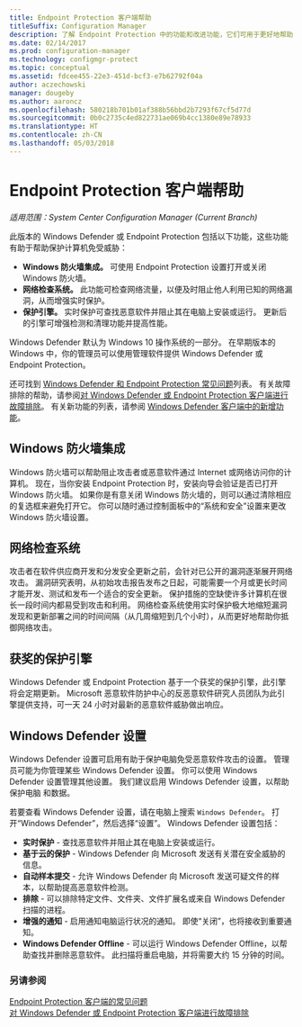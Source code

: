 ```yaml
---
title: Endpoint Protection 客户端帮助
titleSuffix: Configuration Manager
description: 了解 Endpoint Protection 中的功能和改进功能，它们可用于更好地帮助保护计算机免受威胁。
ms.date: 02/14/2017
ms.prod: configuration-manager
ms.technology: configmgr-protect
ms.topic: conceptual
ms.assetid: fdcee455-22e3-451d-bcf3-e7b62792f04a
author: aczechowski
manager: dougeby
ms.author: aaroncz
ms.openlocfilehash: 580218b701b01af388b56bbd2b7293f67cf5d77d
ms.sourcegitcommit: 0b0c2735c4ed822731ae069b4cc1380e89e78933
ms.translationtype: HT
ms.contentlocale: zh-CN
ms.lasthandoff: 05/03/2018
---
```

# <a name="endpoint-protection-client-help"></a>Endpoint Protection 客户端帮助

*适用范围：System Center Configuration Manager (Current Branch)*


此版本的 Windows Defender 或 Endpoint Protection 包括以下功能，这些功能有助于帮助保护计算机免受威胁：  

-   **Windows 防火墙集成。** 可使用 Endpoint Protection 设置打开或关闭 Windows 防火墙。  
-   **网络检查系统。** 此功能可检查网络流量，以便及时阻止他人利用已知的网络漏洞，从而增强实时保护。  
-   **保护引擎。** 实时保护可查找恶意软件并阻止其在电脑上安装或运行。 更新后的引擎可增强检测和清理功能并提高性能。  

Windows Defender 默认为 Windows 10 操作系统的一部分。  在早期版本的 Windows 中，你的管理员可以使用管理软件提供 Windows Defender 或 Endpoint Protection。

还可找到 [Windows Defender 和 Endpoint Protection 常见问题](endpoint-protection-client-faq.md)列表。 有关故障排除的帮助，请参阅[对 Windows Defender 或 Endpoint Protection 客户端进行故障排除](troubleshoot-endpoint-client.md)。 有关新功能的列表，请参阅 [Windows Defender 客户端中的新增功能](https://support.microsoft.com/help/29276/windows-10-whats-new-in-windows-defender)。

## <a name="windows-firewall-integration"></a>Windows 防火墙集成  
 Windows 防火墙可以帮助阻止攻击者或恶意软件通过 Internet 或网络访问你的计算机。 现在，当你安装 Endpoint Protection 时，安装向导会验证是否已打开 Windows 防火墙。 如果你是有意关闭 Windows 防火墙的，则可以通过清除相应的复选框来避免打开它。 你可以随时通过控制面板中的“系统和安全”设置来更改 Windows 防火墙设置。  

## <a name="network-inspection-system"></a>网络检查系统  
 攻击者在软件供应商开发和分发安全更新之前，会针对已公开的漏洞逐渐展开网络攻击。 漏洞研究表明，从初始攻击报告发布之日起，可能需要一个月或更长时间才能开发、测试和发布一个适合的安全更新。 保护措施的空缺使许多计算机在很长一段时间内都易受到攻击和利用。 网络检查系统使用实时保护极大地缩短漏洞发现和更新部署之间的时间间隔（从几周缩短到几个小时），从而更好地帮助你抵御网络攻击。  

## <a name="award-winning-protection-engine"></a>获奖的保护引擎  
 Windows Defender 或 Endpoint Protection 基于一个获奖的保护引擎，此引擎将会定期更新。 Microsoft 恶意软件防护中心的反恶意软件研究人员团队为此引擎提供支持，可一天 24 小时对最新的恶意软件威胁做出响应。  

## <a name="windows-defender-settings"></a>Windows Defender 设置
Windows Defender 设置可启用有助于保护电脑免受恶意软件攻击的设置。 管理员可能为你管理某些 Windows Defender 设置。 你可以使用 Windows Defender 设置管理其他设置。 我们建议启用 Windows Defender 设置，以帮助保护电脑 和数据。

若要查看 Windows Defender 设置，请在电脑上搜索 `Windows Defender`。 打开“Windows Defender”，然后选择“设置”。 Windows Defender 设置包括：
- **实时保护** - 查找恶意软件并阻止其在电脑上安装或运行。
- **基于云的保护** - Windows Defender 向 Microsoft 发送有关潜在安全威胁的信息。
- **自动样本提交** - 允许 Windows Defender 向 Microsoft 发送可疑文件的样本，以帮助提高恶意软件检测。
- **排除** - 可以排除特定文件、文件夹、文件扩展名或来自 Windows Defender 扫描的进程。
- **增强的通知** - 启用通知电脑运行状况的通知。 即使“关闭”，也将接收到重要通知。
- **Windows Defender Offline** - 可以运行 Windows Defender Offline，以帮助查找并删除恶意软件。 此扫描将重启电脑，并将需要大约 15 分钟的时间。

### <a name="see-also"></a>另请参阅  
 [Endpoint Protection 客户端的常见问题](endpoint-protection-client-faq.md)   
 [对 Windows Defender 或 Endpoint Protection 客户端进行故障排除](troubleshoot-endpoint-client.md)

